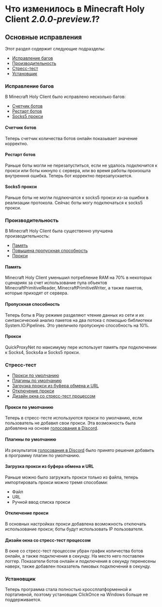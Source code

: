 # Что изменилось в Minecraft Holy Client *2.0.0-preview.1*?

## Основные исправления

Этот раздел содержит следующие подразделы:

- [Исправление багов](#исправление-багов)
- [Производительность](#производительность)
- [Стресс-тест](#стресс-тест)
- [Установщик](#установщик)

### Исправление багов

В Minecraft Holy Client было исправлено несколько багов:
- [Счетчик ботов]()
- [Рестарт ботов]()
- [Socks5 прокси]()

#### Счетчик ботов

Теперь счетчик количества ботов онлайн показывает значение корректно.

#### Рестарт ботов

Раньше боты могли не перезапуститься, если не удалось подключится к прокси или боты кикнуло с сервера, или во время работы произошла внутренння ошибка. Теперь бот корректно перезапускается.

#### Socks5 прокси

Раньше боты не могли подлкючатся к socks5 прокси из-за ошибки в реализации протокола. Сейчас боты могу подключаться к socks5 прокси.

### Производительность

В Minecraft Holy Client была существенно улучшена производительность:
- [Память]()
- [Повышена пропускная способность]()
- [Прокси]()

#### Память

Minecraft Holy Client уменьшил потребление RAM на 70% в некоторых сценариях за счет использование пула объектов MinecraftPrimitiveReader, MinecraftPrimitiveWriter, а также пакетов, которые приходят от сервера.

#### Пропускная способность

Теперь боты в Play режиме разделяют чтение данных из сети и их синтаксический анализ пакетов на два потока с помощью библиотеки System.IO.Pipelines. Это увеличило пропускную способность на 10%.

#### Прокси

QuickProxyNet по максимуму пере использует память при подключении к Socks4, Socks4a и Socks5 прокси.


### Стресс-тест

- [Прокси по умолчанию]()
- [Плагины по умолчанию]()
- [Загрузка прокси из буфера обмена и URL]()
- [Отключение прокси]()
- [Дизайн окна со стресс-тест процессом]()

#### Прокси по умолчанию

Теперь в стресс-тесте используются прокси по умолчанию, если пользователь не добавил свои прокси. Эта возможность была добавлена на основе [голосования в Discord](https://discord.com/channels/1166051202367246396/1166055869566419085/1172042445928812574).

#### Плагины по умолчанию

Из результатов [голосования в Discord](https://discord.com/channels/1166051202367246396/1166055869566419085/1172041890040918057) было принято решения добавить в программу плагин по умолчанию.

#### Загрузка прокси из буфера обмена и URL

Раньше можно было загружать прокси только из файла, теперь импортировать прокси можно тремя способами:
- Файл
- URL
- Ручной ввод списка прокси

#### Отключение прокси

В основных настройках прокси добавлена возможность отключать использование прокси; боты будут использовать IP пользователя.

#### Дизайн окна со стресс-тест процессом

B окне со стресс-тест процессом убран график количества ботов онлайн, а также подключения в секунду. На место него поставлен логгер.
Показатели ботов онлайн и подключения в секунду перенесены наверх, также добавлен показатель пиковых подключений в секунду.

### Установщик

Теперь программа стала полностью кроссплатформенной и портативной, поэтому установщик ClickOnce на Windows больше не поддерживается.
